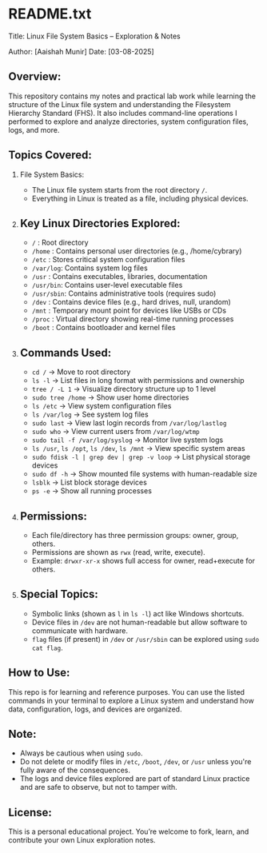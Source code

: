 README.txt
==========

Title: Linux File System Basics – Exploration & Notes

Author: [Aaishah Munir]
Date: [03-08-2025]

Overview:
---------
This repository contains my notes and practical lab work while learning the structure of the Linux file system and understanding the Filesystem Hierarchy Standard (FHS). It also includes command-line operations I performed to explore and analyze directories, system configuration files, logs, and more.

Topics Covered:
---------------

1. File System Basics:
   - The Linux file system starts from the root directory `/`.
   - Everything in Linux is treated as a file, including physical devices.

2. Key Linux Directories Explored:
   --------------------------------
   - `/`       : Root directory
   - `/home`   : Contains personal user directories (e.g., /home/cybrary)
   - `/etc`    : Stores critical system configuration files
   - `/var/log`: Contains system log files
   - `/usr`    : Contains executables, libraries, documentation
   - `/usr/bin`: Contains user-level executable files
   - `/usr/sbin`: Contains administrative tools (requires sudo)
   - `/dev`    : Contains device files (e.g., hard drives, null, urandom)
   - `/mnt`    : Temporary mount point for devices like USBs or CDs
   - `/proc`   : Virtual directory showing real-time running processes
   - `/boot`   : Contains bootloader and kernel files

3. Commands Used:
   ---------------
   - `cd /` → Move to root directory
   - `ls -l` → List files in long format with permissions and ownership
   - `tree / -L 1` → Visualize directory structure up to 1 level
   - `sudo tree /home` → Show user home directories
   - `ls /etc` → View system configuration files
   - `ls /var/log` → See system log files
   - `sudo last` → View last login records from `/var/log/lastlog`
   - `sudo who` → View current users from `/var/log/wtmp`
   - `sudo tail -f /var/log/syslog` → Monitor live system logs
   - `ls /usr`, `ls /opt`, `ls /dev`, `ls /mnt` → View specific system areas
   - `sudo fdisk -l | grep dev | grep -v loop` → List physical storage devices
   - `sudo df -h` → Show mounted file systems with human-readable size
   - `lsblk` → List block storage devices
   - `ps -e` → Show all running processes

4. Permissions:
   -------------
   - Each file/directory has three permission groups: owner, group, others.
   - Permissions are shown as `rwx` (read, write, execute).
   - Example: `drwxr-xr-x` shows full access for owner, read+execute for others.

5. Special Topics:
   ----------------
   - Symbolic links (shown as `l` in `ls -l`) act like Windows shortcuts.
   - Device files in `/dev` are not human-readable but allow software to communicate with hardware.
   - `flag` files (if present) in `/dev` or `/usr/sbin` can be explored using `sudo cat flag`.

How to Use:
-----------
This repo is for learning and reference purposes. You can use the listed commands in your terminal to explore a Linux system and understand how data, configuration, logs, and devices are organized.

Note:
-----
- Always be cautious when using `sudo`.
- Do not delete or modify files in `/etc`, `/boot`, `/dev`, or `/usr` unless you're fully aware of the consequences.
- The logs and device files explored are part of standard Linux practice and are safe to observe, but not to tamper with.

License:
--------
This is a personal educational project. You’re welcome to fork, learn, and contribute your own Linux exploration notes.

